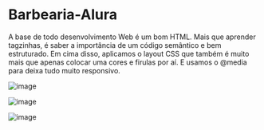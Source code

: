 # Barbearia-Alura

A base de todo desenvolvimento Web é um bom HTML. Mais que aprender tagzinhas, é saber a importância de um código semântico e bem estruturado. Em cima disso, aplicamos o layout CSS que também é muito mais que apenas colocar uma cores e firulas por aí. E usamos o @media para deixa tudo muito responsivo. 

![image](https://user-images.githubusercontent.com/83011638/156654013-18e74a22-1a7f-4a2a-b681-ef56b53a208e.png)

![image](https://user-images.githubusercontent.com/83011638/156654129-f9db6283-9893-407f-8a9a-1f2654bed2a5.png)

![image](https://user-images.githubusercontent.com/83011638/156654186-2dfb5e74-181e-4335-b803-8195efa16d66.png)

